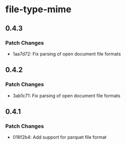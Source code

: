 # file-type-mime

## 0.4.3

### Patch Changes

- 1aa7d72: Fix parsing of open document file formats

## 0.4.2

### Patch Changes

- 3ab1c71: Fix parsing of open document file formats

## 0.4.1

### Patch Changes

- 016f2b4: Add support for parquet file format
